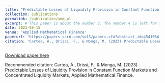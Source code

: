 ```yaml
---
title: "Predictable Losses of Liquidity Provision in Constant Function Markets and Concentrated Liquidity Markets"
collection: publications
permalink: /publication/amm_pl
excerpt: #'This paper is about the number 3. The number 4 is left for future work.'
date: 2023-08-15
venue: 'Applied Mathematical Finance'
paperurl: 'https://papers.ssrn.com/sol3/papers.cfm?abstract_id=4541034'
citation: 'Cartea, Á., Drissi, F., & Monga, M. (2023) Predictable Losses of Liquidity Provision in Constant Function Markets and Concentrated Liquidity Markets, Applied Mathematical Finance.'
---
```


[Download paper here](https://papers.ssrn.com/sol3/papers.cfm?abstract_id=4541034)

Recommended citation: Cartea, Á., Drissi, F., & Monga, M. (2023) Predictable Losses of Liquidity Provision in Constant Function Markets and Concentrated Liquidity Markets, Applied Mathematical Finance.